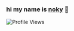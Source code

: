 ### **hi my name is [noky](https://github.com/nokyaya) 👋**
![Profile Views](https://github-readme-stats.vercel.app/api?username=nokyaya&&show_icons=true&title_color=ad24a2&icon_color=ad24a2&text_color=ad24a2&bg_color=000000)





